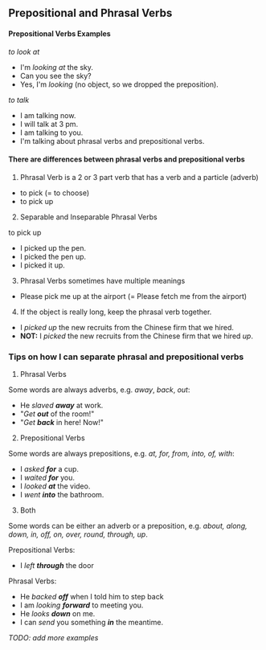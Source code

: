 ## Prepositional and Phrasal Verbs

#### Prepositional Verbs Examples

_to look at_

- I'm _looking at_ the sky.
- Can you see the sky?
- Yes, I'm _looking_ (no object, so we dropped the preposition).

_to talk_

- I am talking now.
- I will talk at 3 pm.
- I am talking to you.
- I'm talking about phrasal verbs and prepositional verbs.


#### There are differences between phrasal verbs and prepositional verbs

1. Phrasal Verb is a 2 or 3 part verb that has a verb and a particle (adverb)

- to pick (= to choose) 
- to pick up

2. Separable and Inseparable Phrasal Verbs

to pick up

- I picked up the pen.
- I picked the pen up.
- I picked it up.


3. Phrasal Verbs sometimes have multiple meanings

- Please pick me up at the airport (= Please fetch me from the airport)


4. If the object is really long, keep the phrasal verb together.

- I _picked up_ the new recruits from the Chinese firm that we hired.
- **NOT:** I _picked_ the new recruits from the Chinese firm that we hired _up_.


### Tips on how I can separate phrasal and prepositional verbs

1. Phrasal Verbs

Some words are always adverbs, e.g. _away_, _back_, _out_:

- He _slaved_ _**away**_ at work.
- "_Get_ _**out**_ of the room!"
- "_Get_ _**back**_ in here! Now!"

2. Prepositional Verbs

Some words are always prepositions, e.g. _at, for, from, into, of, with_:

- I _asked **for**_ a cup.
- I _waited **for**_ you.
- I _looked **at**_ the video.
- I _went **into**_ the bathroom.

3. Both

Some words can be either an adverb or a preposition, e.g. _about, along, down, in, off, on, over, round, through, up_.


Prepositional Verbs:
- I _left **through**_ the door

Phrasal Verbs:
- He _backed **off**_ when I told him to step back
- I am _looking **forward**_ to meeting you.
- He _looks **down**_ on me.
- I can _send_ you something _**in**_ the meantime.  

_TODO: add more examples_